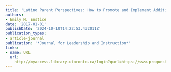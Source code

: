 ```yaml
---
title: 'Latino Parent Perspectives: How to Promote and Implement Additive Bilingualism'
authors:
- Emily M. Enstice
date: '2017-01-01'
publishDate: '2024-10-10T14:22:53.432011Z'
publication_types:
- article-journal
publication: '*Journal for Leadership and Instruction*'
links:
- name: URL
  url: 
    http://myaccess.library.utoronto.ca/login?qurl=https://www.proquest.com/docview/2009558275?accountid=14771&bdid=38382&_bd=L8qDqm73rFya6WMHbf3yJP5HtW8%3D
---
```

